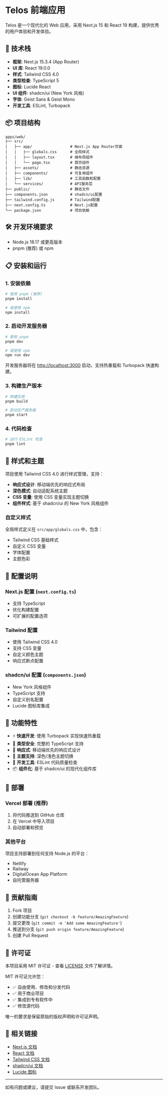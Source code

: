 # Telos 前端应用

Telos 是一个现代化的 Web 应用，采用 Next.js 15 和 React 19 构建，提供优秀的用户体验和开发体验。

## 🚀 技术栈

- **框架**: Next.js 15.3.4 (App Router)
- **UI 库**: React 19.0.0
- **样式**: Tailwind CSS 4.0
- **类型检查**: TypeScript 5
- **图标**: Lucide React
- **UI 组件**: shadcn/ui (New York 风格)
- **字体**: Geist Sans & Geist Mono
- **开发工具**: ESLint, Turbopack

## 📦 项目结构

```plaintext
apps/web/
├── src/
│   ├── app/                 # Next.js App Router页面
│   │   ├── globals.css      # 全局样式
│   │   ├── layout.tsx       # 根布局组件
│   │   └── page.tsx         # 首页组件
│   ├── assets/              # 静态资源
│   ├── components/          # 可复用组件
│   ├── lib/                 # 工具函数和配置
│   └── services/            # API服务层
├── public/                  # 静态文件
├── components.json          # shadcn/ui配置
├── tailwind.config.js       # Tailwind配置
├── next.config.ts           # Next.js配置
└── package.json             # 项目依赖
```

## 🛠️ 开发环境要求

- Node.js 18.17 或更高版本
- pnpm (推荐) 或 npm

## 📋 安装和运行

### 1. 安装依赖

```bash
# 使用 pnpm (推荐)
pnpm install

# 或使用 npm
npm install
```

### 2. 启动开发服务器

```bash
# 使用 pnpm
pnpm dev

# 或使用 npm
npm run dev
```

开发服务器将在 [http://localhost:3000](http://localhost:3000) 启动，支持热重载和 Turbopack 快速构建。

### 3. 构建生产版本

```bash
# 构建应用
pnpm build

# 启动生产服务器
pnpm start
```

### 4. 代码检查

```bash
# 运行 ESLint 检查
pnpm lint
```

## 🎨 样式和主题

项目使用 Tailwind CSS 4.0 进行样式管理，支持：

- **响应式设计**: 移动端优先的响应式布局
- **深色模式**: 自动适配系统主题
- **CSS 变量**: 使用 CSS 变量实现主题切换
- **组件样式**: 基于 shadcn/ui 的 New York 风格组件

### 自定义样式

全局样式定义在 `src/app/globals.css` 中，包含：

- Tailwind CSS 基础样式
- 自定义 CSS 变量
- 字体配置
- 主题色彩

## 🔧 配置说明

### Next.js 配置 (`next.config.ts`)

- 支持 TypeScript
- 优化构建配置
- 可扩展的配置选项

### Tailwind 配置

- 使用 Tailwind CSS 4.0
- 支持 CSS 变量
- 自定义颜色主题
- 响应式断点配置

### shadcn/ui 配置 (`components.json`)

- New York 风格组件
- TypeScript 支持
- 自定义别名配置
- Lucide 图标库集成

## 📱 功能特性

- ⚡ **快速开发**: 使用 Turbopack 实现快速热重载
- 🎯 **类型安全**: 完整的 TypeScript 支持
- 📱 **响应式**: 移动端优先的响应式设计
- 🌙 **主题支持**: 深色/浅色主题切换
- 🔧 **开发工具**: ESLint 代码质量检查
- 📦 **组件化**: 基于 shadcn/ui 的现代化组件库

## 🚀 部署

### Vercel 部署 (推荐)

1. 将代码推送到 GitHub 仓库
2. 在 Vercel 中导入项目
3. 自动部署和预览

### 其他平台

项目支持部署到任何支持 Node.js 的平台：

- Netlify
- Railway
- DigitalOcean App Platform
- 自托管服务器

## 🤝 贡献指南

1. Fork 项目
2. 创建功能分支 (`git checkout -b feature/AmazingFeature`)
3. 提交更改 (`git commit -m 'Add some AmazingFeature'`)
4. 推送到分支 (`git push origin feature/AmazingFeature`)
5. 创建 Pull Request

## 📄 许可证

本项目采用 MIT 许可证 - 查看 [LICENSE](../../LICENSE) 文件了解详情。

MIT 许可证允许您：

- ✅ 自由使用、修改和分发代码
- ✅ 用于商业项目
- ✅ 集成到专有软件中
- ✅ 修改源代码

唯一的要求是保留原始的版权声明和许可证声明。

## 🔗 相关链接

- [Next.js 文档](https://nextjs.org/docs)
- [React 文档](https://react.dev)
- [Tailwind CSS 文档](https://tailwindcss.com/docs)
- [shadcn/ui 文档](https://ui.shadcn.com)
- [Lucide 图标](https://lucide.dev)

---

如有问题或建议，请提交 Issue 或联系开发团队。
